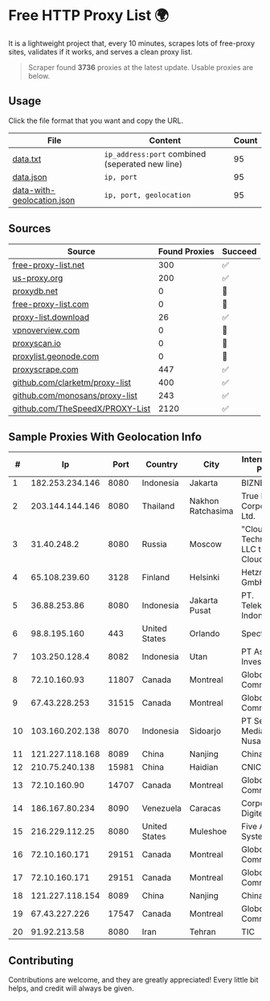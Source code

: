 
# Free HTTP Proxy List 🌍

It is a lightweight project that, every 10 minutes, scrapes lots of free-proxy sites, validates if it works, and serves a clean proxy list.


> Scraper found **3736** proxies at the latest update. Usable proxies are below.

## Usage

Click the file format that you want and copy the URL.


|File|Content|Count|
|----|-------|-----|
|[data.txt](https://raw.githubusercontent.com/themiralay/Proxy-List-World/master/data.txt)|`ip_address:port` combined (seperated new line)|95|
|[data.json](https://raw.githubusercontent.com/themiralay/Proxy-List-World/master/data.json)|`ip, port`|95|
|[data-with-geolocation.json](https://raw.githubusercontent.com/themiralay/Proxy-List-World/master/data-with-geolocation.json)|`ip, port, geolocation`|95|

## Sources

|Source|Found Proxies|Succeed|
|------|-------------|-------|
|[free-proxy-list.net](https://free-proxy-list.net)|300|✅|
|[us-proxy.org](https://www.us-proxy.org)|200|✅|
|[proxydb.net](http://proxydb.net)|0|🚫|
|[free-proxy-list.com](https://free-proxy-list.com/?page=&port=&type%5B%5D=http&type%5B%5D=https&up_time=0&search=Search)|0|🚫|
|[proxy-list.download](https://www.proxy-list.download/HTTP)|26|✅|
|[vpnoverview.com](https://vpnoverview.com/privacy/anonymous-browsing/free-proxy-servers)|0|🚫|
|[proxyscan.io](https://www.proxyscan.io)|0|🚫|
|[proxylist.geonode.com](https://proxylist.geonode.com/api/proxy-list?limit=300&page=1&sort_by=lastChecked&sort_type=desc&protocols=http,https)|0|🚫|
|[proxyscrape.com](https://api.proxyscrape.com/v2/?request=displayproxies&protocol=http&timeout=10000&country=all&ssl=all&anonymity=all)|447|✅|
|[github.com/clarketm/proxy-list](https://raw.githubusercontent.com/clarketm/proxy-list/master/proxy-list-raw.txt)|400|✅|
|[github.com/monosans/proxy-list](https://raw.githubusercontent.com/monosans/proxy-list/main/proxies/http.txt)|243|✅|
|[github.com/TheSpeedX/PROXY-List](https://raw.githubusercontent.com/TheSpeedX/PROXY-List/master/http.txt)|2120|✅|


## Sample Proxies With Geolocation Info

|#|Ip|Port|Country|City|Internet Service Provider|
|-|--|----|-------|----|-------------------------|
|1|182.253.234.146|8080|Indonesia|Jakarta|BIZNET|
|2|203.144.144.146|8080|Thailand|Nakhon Ratchasima|True Internet Corporation CO. Ltd.|
|3|31.40.248.2|8080|Russia|Moscow|"Cloud Technologies" LLC trading as Cloud.ru|
|4|65.108.239.60|3128|Finland|Helsinki|Hetzner Online GmbH|
|5|36.88.253.86|8080|Indonesia|Jakarta Pusat|PT. Telekomunikasi Indonesia|
|6|98.8.195.160|443|United States|Orlando|Spectrum|
|7|103.250.128.4|8082|Indonesia|Utan|PT Asri Global Investama|
|8|72.10.160.93|11807|Canada|Montreal|GloboTech Communications|
|9|67.43.228.253|31515|Canada|Montreal|GloboTech Communications|
|10|103.160.202.138|8070|Indonesia|Sidoarjo|PT Sembilan Mediadata Nusaraya|
|11|121.227.118.168|8089|China|Nanjing|China Telecom|
|12|210.75.240.138|15981|China|Haidian|CNIC-CAS|
|13|72.10.160.90|14707|Canada|Montreal|GloboTech Communications|
|14|186.167.80.234|8090|Venezuela|Caracas|Corporacion Digitel C.A|
|15|216.229.112.25|8080|United States|Muleshoe|Five Area Systems, LLC|
|16|72.10.160.171|29151|Canada|Montreal|GloboTech Communications|
|17|72.10.160.171|29151|Canada|Montreal|GloboTech Communications|
|18|121.227.118.154|8089|China|Nanjing|China Telecom|
|19|67.43.227.226|17547|Canada|Montreal|GloboTech Communications|
|20|91.92.213.58|8080|Iran|Tehran|TIC|



## Contributing

Contributions are welcome, and they are greatly appreciated! Every
little bit helps, and credit will always be given.

